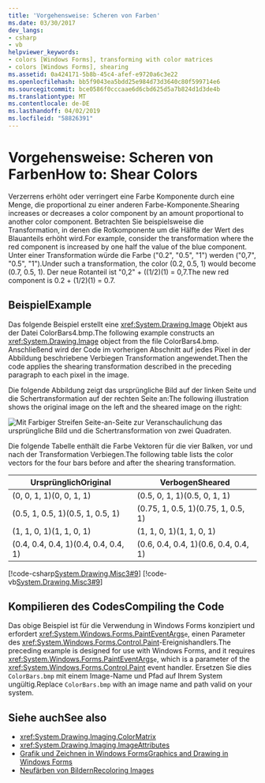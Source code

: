 ```yaml
---
title: 'Vorgehensweise: Scheren von Farben'
ms.date: 03/30/2017
dev_langs:
- csharp
- vb
helpviewer_keywords:
- colors [Windows Forms], transforming with color matrices
- colors [Windows Forms], shearing
ms.assetid: 0a424171-5b8b-45c4-afef-e9720a6c3e22
ms.openlocfilehash: bb5f9043ea5bdd25e984d73d3640c80f599714e6
ms.sourcegitcommit: bce0586f0cccaae6d6cbd625d5a7b824d1d3de4b
ms.translationtype: MT
ms.contentlocale: de-DE
ms.lasthandoff: 04/02/2019
ms.locfileid: "58826391"
---
```

# <a name="how-to-shear-colors"></a><span data-ttu-id="5e229-102">Vorgehensweise: Scheren von Farben</span><span class="sxs-lookup"><span data-stu-id="5e229-102">How to: Shear Colors</span></span>
<span data-ttu-id="5e229-103">Verzerrens erhöht oder verringert eine Farbe Komponente durch eine Menge, die proportional zu einer anderen Farbe-Komponente.</span><span class="sxs-lookup"><span data-stu-id="5e229-103">Shearing increases or decreases a color component by an amount proportional to another color component.</span></span> <span data-ttu-id="5e229-104">Betrachten Sie beispielsweise die Transformation, in denen die Rotkomponente um die Hälfte der Wert des Blauanteils erhöht wird.</span><span class="sxs-lookup"><span data-stu-id="5e229-104">For example, consider the transformation where the red component is increased by one half the value of the blue component.</span></span> <span data-ttu-id="5e229-105">Unter einer Transformation würde die Farbe ("0.2", "0.5", "1") werden ("0,7", "0.5", "1").</span><span class="sxs-lookup"><span data-stu-id="5e229-105">Under such a transformation, the color (0.2, 0.5, 1) would become (0.7, 0.5, 1).</span></span> <span data-ttu-id="5e229-106">Der neue Rotanteil ist "0,2" + ((1/2)(1) = 0,7.</span><span class="sxs-lookup"><span data-stu-id="5e229-106">The new red component is 0.2 + (1/2)(1) = 0.7.</span></span>  
  
## <a name="example"></a><span data-ttu-id="5e229-107">Beispiel</span><span class="sxs-lookup"><span data-stu-id="5e229-107">Example</span></span>  
 <span data-ttu-id="5e229-108">Das folgende Beispiel erstellt eine <xref:System.Drawing.Image> Objekt aus der Datei ColorBars4.bmp.</span><span class="sxs-lookup"><span data-stu-id="5e229-108">The following example constructs an <xref:System.Drawing.Image> object from the file ColorBars4.bmp.</span></span> <span data-ttu-id="5e229-109">Anschließend wird der Code im vorherigen Abschnitt auf jedes Pixel in der Abbildung beschriebene Verbiegen Transformation angewendet.</span><span class="sxs-lookup"><span data-stu-id="5e229-109">Then the code applies the shearing transformation described in the preceding paragraph to each pixel in the image.</span></span>  
  
 <span data-ttu-id="5e229-110">Die folgende Abbildung zeigt das ursprüngliche Bild auf der linken Seite und die Schertransformation auf der rechten Seite an:</span><span class="sxs-lookup"><span data-stu-id="5e229-110">The following illustration shows the original image on the left and the sheared image on the right:</span></span> 
  
 ![Mit Farbiger Streifen Seite-an-Seite zur Veranschaulichung das ursprüngliche Bild und die Schertransformation von zwei Quadraten.](./media/how-to-shear-colors/original-image-sheared-image.png)  
  
 <span data-ttu-id="5e229-112">Die folgende Tabelle enthält die Farbe Vektoren für die vier Balken, vor und nach der Transformation Verbiegen.</span><span class="sxs-lookup"><span data-stu-id="5e229-112">The following table lists the color vectors for the four bars before and after the shearing transformation.</span></span>  
  
|<span data-ttu-id="5e229-113">Ursprünglich</span><span class="sxs-lookup"><span data-stu-id="5e229-113">Original</span></span>|<span data-ttu-id="5e229-114">Verbogen</span><span class="sxs-lookup"><span data-stu-id="5e229-114">Sheared</span></span>|  
|--------------|-------------|  
|<span data-ttu-id="5e229-115">(0, 0, 1, 1)</span><span class="sxs-lookup"><span data-stu-id="5e229-115">(0, 0, 1, 1)</span></span>|<span data-ttu-id="5e229-116">(0.5, 0, 1, 1)</span><span class="sxs-lookup"><span data-stu-id="5e229-116">(0.5, 0, 1, 1)</span></span>|  
|<span data-ttu-id="5e229-117">(0.5, 1, 0.5, 1)</span><span class="sxs-lookup"><span data-stu-id="5e229-117">(0.5, 1, 0.5, 1)</span></span>|<span data-ttu-id="5e229-118">(0.75, 1, 0.5, 1)</span><span class="sxs-lookup"><span data-stu-id="5e229-118">(0.75, 1, 0.5, 1)</span></span>|  
|<span data-ttu-id="5e229-119">(1, 1, 0, 1)</span><span class="sxs-lookup"><span data-stu-id="5e229-119">(1, 1, 0, 1)</span></span>|<span data-ttu-id="5e229-120">(1, 1, 0, 1)</span><span class="sxs-lookup"><span data-stu-id="5e229-120">(1, 1, 0, 1)</span></span>|  
|<span data-ttu-id="5e229-121">(0.4, 0.4, 0.4, 1)</span><span class="sxs-lookup"><span data-stu-id="5e229-121">(0.4, 0.4, 0.4, 1)</span></span>|<span data-ttu-id="5e229-122">(0.6, 0.4, 0.4, 1)</span><span class="sxs-lookup"><span data-stu-id="5e229-122">(0.6, 0.4, 0.4, 1)</span></span>|  
  
 [!code-csharp[System.Drawing.Misc3#9](~/samples/snippets/csharp/VS_Snippets_Winforms/System.Drawing.Misc3/CS/Form1.cs#9)]
 [!code-vb[System.Drawing.Misc3#9](~/samples/snippets/visualbasic/VS_Snippets_Winforms/System.Drawing.Misc3/VB/Form1.vb#9)]  
  
## <a name="compiling-the-code"></a><span data-ttu-id="5e229-123">Kompilieren des Codes</span><span class="sxs-lookup"><span data-stu-id="5e229-123">Compiling the Code</span></span>  
 <span data-ttu-id="5e229-124">Das obige Beispiel ist für die Verwendung in Windows Forms konzipiert und erfordert <xref:System.Windows.Forms.PaintEventArgs>`e`, einen Parameter des <xref:System.Windows.Forms.Control.Paint>-Ereignishandlers.</span><span class="sxs-lookup"><span data-stu-id="5e229-124">The preceding example is designed for use with Windows Forms, and it requires <xref:System.Windows.Forms.PaintEventArgs>`e`, which is a parameter of the <xref:System.Windows.Forms.Control.Paint> event handler.</span></span> <span data-ttu-id="5e229-125">Ersetzen Sie dies `ColorBars.bmp` mit einem Image-Name und Pfad auf Ihrem System ungültig.</span><span class="sxs-lookup"><span data-stu-id="5e229-125">Replace `ColorBars.bmp` with an image name and path valid on your system.</span></span>  
  
## <a name="see-also"></a><span data-ttu-id="5e229-126">Siehe auch</span><span class="sxs-lookup"><span data-stu-id="5e229-126">See also</span></span>
- <xref:System.Drawing.Imaging.ColorMatrix>
- <xref:System.Drawing.Imaging.ImageAttributes>
- [<span data-ttu-id="5e229-127">Grafik und Zeichnen in Windows Forms</span><span class="sxs-lookup"><span data-stu-id="5e229-127">Graphics and Drawing in Windows Forms</span></span>](graphics-and-drawing-in-windows-forms.md)
- [<span data-ttu-id="5e229-128">Neufärben von Bildern</span><span class="sxs-lookup"><span data-stu-id="5e229-128">Recoloring Images</span></span>](recoloring-images.md)
